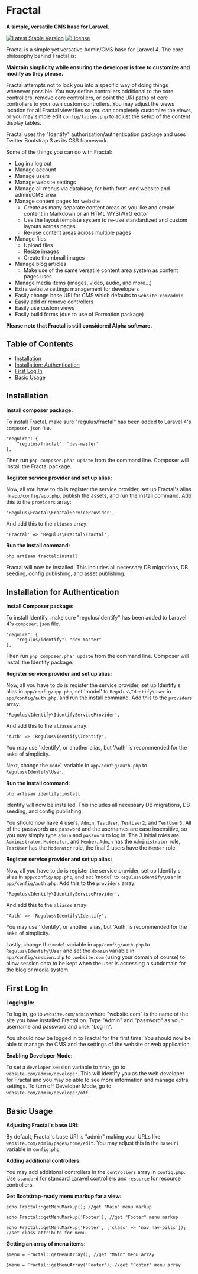 Fractal
=======

**A simple, versatile CMS base for Laravel.**

[![Latest Stable Version](https://poser.pugx.org/regulus/fractal/v/stable.svg)](https://packagist.org/packages/regulus/fractal) [![License](https://poser.pugx.org/regulus/fractal/license.svg)](https://packagist.org/packages/regulus/fractal)

Fractal is a simple yet versative Admin/CMS base for Laravel 4. The core philosophy behind Fractal is:

**Maintain simplicity while ensuring the developer is free to customize and modify as they please.**

Fractal attempts not to lock you into a specific way of doing things whenever possible. You may define controllers additional to the core controllers, remove core controllers, or point the URI paths of core controllers to your own custom controllers. You may adjust the views location for all Fractal view files so you can completely customize the views, or you may simple edit `config/tables.php` to adjust the setup of the content display tables.

Fractal uses the "Identify" authorization/authentication package and uses Twitter Bootstrap 3 as its CSS framework.

Some of the things you can do with Fractal:

- Log in / log out
- Manage account
- Manage users
- Manage website settings
- Manage all menus via database, for both front-end website and admin/CMS area
- Manage content pages for website
	- Create as many separate content areas as you like and create content in Markdown or an HTML WYSIWYG editor
	- Use the layout template system to re-use standardized and custom layouts across pages
	- Re-use content areas across multiple pages
- Manage files
	- Upload files
	- Resize images
	- Create thumbnail images
- Manage blog articles
	- Make use of the same versatile content area system as content pages uses
- Manage media items (images, video, audio, and more...)
- Extra website settings management for developers
- Easily change base URI for CMS which defaults to `website.com/admin`
- Easily add or remove controllers
- Easily use custom views
- Easily build forms (due to use of Formation package)

**Please note that Fractal is still considered Alpha software.**

## Table of Contents

- [Installation](#installation)
- [Installation: Authentication](#auth-installation)
- [First Log In](#first-log-in)
- [Basic Usage](#basic-usage)

<a name="installation"></a>
## Installation

**Install composer package:**

To install Fractal, make sure "regulus/fractal" has been added to Laravel 4's `composer.json` file.

	"require": {
		"regulus/fractal": "dev-master"
	},

Then run `php composer.phar update` from the command line. Composer will install the Fractal package.

**Register service provider and set up alias:**

Now, all you have to do is register the service provider, set up Fractal's alias in `app/config/app.php`, publish the assets, and run the install command. Add this to the `providers` array:

	'Regulus\Fractal\FractalServiceProvider',

And add this to the `aliases` array:

	'Fractal' => 'Regulus\Fractal\Fractal',

**Run the install command:**

	php artisan fractal:install

Fractal will now be installed. This includes all necessary DB migrations, DB seeding, config publishing, and asset publishing.

<a name="auth-installation"></a>
## Installation for Authentication

**Install Composer package:**

To install Identify, make sure "regulus/identify" has been added to Laravel 4's `composer.json` file.

	"require": {
		"regulus/identify": "dev-master"
	},

Then run `php composer.phar update` from the command line. Composer will install the Identify package.

**Register service provider and set up alias:**

Now, all you have to do is register the service provider, set up Identify's alias in `app/config/app.php`, set 'model' to `Regulus\Identify\User` in `app/config/auth.php`, and run the install command. Add this to the `providers` array:

	'Regulus\Identify\IdentifyServiceProvider',

And add this to the `aliases` array:

	'Auth' => 'Regulus\Identify\Identify',

You may use 'Identify', or another alias, but 'Auth' is recommended for the sake of simplicity.

Next, change the `model` variable in `app/config/auth.php` to `Regulus\Identify\User`.

**Run the install command:**

	php artisan identify:install

Identify will now be installed. This includes all necessary DB migrations, DB seeding, and config publishing.

You should now have 4 users, `Admin`, `TestUser`, `TestUser2`, and `TestUser3`. All of the passwords are `password` and the usernames are case insensitive, so you may simply type `admin` and `password` to log in. The 3 initial roles are `Administrator`, `Moderator`, and `Member`. `Admin` has the `Administrator` role, `TestUser` has the `Moderator` role, the final 2 users have the `Member` role.

**Register service provider and set up alias:**

Now, all you have to do is register the service provider, set up Identify's alias in `app/config/app.php`, and set 'model' to `Regulus\Identify\User` in `app/config/auth.php`. Add this to the `providers` array:

	'Regulus\Identify\IdentifyServiceProvider',

And add this to the `aliases` array:

	'Auth' => 'Regulus\Identify\Identify',

You may use 'Identify', or another alias, but 'Auth' is recommended for the sake of simplicity.

Lastly, change the `model` variable in `app/config/auth.php` to `Regulus\Identify\User` and set the `domain` variable in `app/config/session.php` to `.website.com` (using your domain of course) to allow session data to be kept when the user is accessing a subdomain for the blog or media system.

<a name="first-log-in"></a>
## First Log In

**Logging in:**

To log in, go to `website.com/admin` where "website.com" is the name of the site you have installed Fractal on. Type "Admin" and "password" as your username and password and click "Log In".

You should now be logged in to Fractal for the first time. You should now be able to manage the CMS and the settings of the website or web application.

**Enabling Developer Mode:**

To set a `developer` session variable to `true`, go to `website.com/admin/developer`. This will identify you as the web developer for Fractal and you may be able to see more information and manage extra settings. To turn off Developer Mode, go to `website.com/admin/developer/off`.

<a name="basic-usage"></a>
## Basic Usage

**Adjusting Fractal's base URI:**

By default, Fractal's base URI is "admin" making your URLs like `website.com/admin/pages/home/edit`. You may adjust this in the `baseUri` variable in `config.php`.

**Adding additional controllers:**

You may add additional controllers in the `controllers` array in `config.php`. Use `standard` for standard Laravel controllers and `resource` for resource controllers.

**Get Bootstrap-ready menu markup for a view:**

	echo Fractal::getMenuMarkup(); //get "Main" menu markup

	echo Fractal::getMenuMarkup('Footer'); //get "Footer" menu markup

	echo Fractal::getMenuMarkup('Footer', ['class' => 'nav nav-pills']); //set class attribute for menu

**Getting an array of menu items:**

	$menu = Fractal::getMenuArray(); //get "Main" menu array

	$menu = Fractal::getMenuArray('Footer'); //get "Footer" menu array